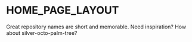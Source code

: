 # HOME_PAGE_LAYOUT
Great repository names are short and memorable. Need inspiration? How about silver-octo-palm-tree?
